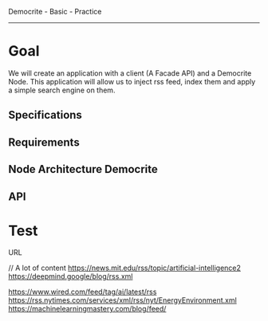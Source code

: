 Democrite - Basic - Practice
___

# Goal

We will create an application with a client (A Facade API) and a Democrite Node. This application will allow us to inject rss feed, index them and apply a simple search engine on them.

## Specifications

## Requirements

## Node Architecture Democrite

## API

# Test

URL

// A lot of content
https://news.mit.edu/rss/topic/artificial-intelligence2
https://deepmind.google/blog/rss.xml

https://www.wired.com/feed/tag/ai/latest/rss
https://rss.nytimes.com/services/xml/rss/nyt/EnergyEnvironment.xml
https://machinelearningmastery.com/blog/feed/